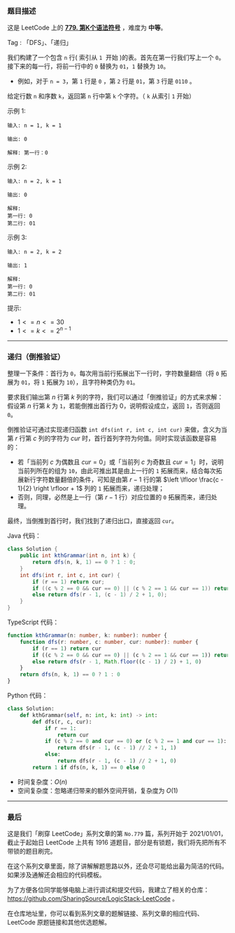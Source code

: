 ### 题目描述

这是 LeetCode 上的 **[779. 第K个语法符号](https://leetcode.cn/problems/k-th-symbol-in-grammar/solution/by-ac_oier-fp2f/)** ，难度为 **中等**。

Tag : 「DFS」、「递归」



我们构建了一个包含 `n` 行( 索引从 `1`  开始 )的表。首先在第一行我们写上一个 `0`。接下来的每一行，将前一行中的 `0` 替换为 `01`，`1` 替换为 `10`。

* 例如，对于 `n = 3`，第 `1` 行是 `0` ，第 `2` 行是 `01`，第 `3` 行是 `0110` 。

给定行数 `n` 和序数 `k`，返回第 `n` 行中第 `k` 个字符。（ `k` 从索引 `1` 开始）

示例 1:
```
输入: n = 1, k = 1

输出: 0

解释: 第一行：0
```
示例 2:
```
输入: n = 2, k = 1

输出: 0

解释: 
第一行: 0 
第二行: 01
```
示例 3:
```
输入: n = 2, k = 2

输出: 1

解释:
第一行: 0
第二行: 01
```

提示:
* $1 <= n <= 30$
* $1 <= k <= 2^{n - 1}$

---

### 递归（倒推验证）

整理一下条件：首行为 `0`，每次用当前行拓展出下一行时，字符数量翻倍（将 `0` 拓展为 `01`，将 `1` 拓展为 `10`），且字符种类仍为 `01`。

要求我们输出第 $n$ 行第 $k$ 列的字符，我们可以通过「倒推验证」的方式来求解：假设第 $n$ 行第 $k$ 为 `1`，若能倒推出首行为 $0$，说明假设成立，返回 `1`，否则返回 `0`。

倒推验证可通过实现递归函数 `int dfs(int r, int c, int cur)` 来做，含义为当第 $r$ 行第 $c$ 列的字符为 $cur$ 时，首行首列字符为何值。同时实现该函数是容易的：

* 若「当前列 $c$ 为偶数且 $cur = 0$」或「当前列 $c$ 为奇数且 $cur = 1$」时，说明当前列所在的组为 `10`，由此可推出其是由上一行的 `1` 拓展而来，结合每次拓展新行字符数量翻倍的条件，可知是由第 $r - 1$ 行的第 $\left \lfloor \frac{c - 1}{2} \right \rfloor + 1$ 列的 `1` 拓展而来，递归处理；
* 否则，同理，必然是上一行（第 $r - 1$ 行）对应位置的 `0` 拓展而来，递归处理。

最终，当倒推到首行时，我们找到了递归出口，直接返回 `cur`。

Java 代码：
```Java
class Solution {
    public int kthGrammar(int n, int k) {
        return dfs(n, k, 1) == 0 ? 1 : 0;
    }
    int dfs(int r, int c, int cur) {
        if (r == 1) return cur;
        if ((c % 2 == 0 && cur == 0) || (c % 2 == 1 && cur == 1)) return dfs(r - 1, (c - 1) / 2 + 1, 1);
        else return dfs(r - 1, (c - 1) / 2 + 1, 0);
    }
}
```
TypeScript 代码：
```TypeScript
function kthGrammar(n: number, k: number): number {
    function dfs(r: number, c: number, cur: number): number {
        if (r == 1) return cur
        if ((c % 2 == 0 && cur == 0) || (c % 2 == 1 && cur == 1)) return dfs(r - 1, Math.floor((c - 1) / 2) + 1, 1)
        else return dfs(r - 1, Math.floor((c - 1) / 2) + 1, 0)
    }
    return dfs(n, k, 1) == 0 ? 1 : 0
}
```
Python 代码：
```Python
class Solution:
    def kthGrammar(self, n: int, k: int) -> int:
        def dfs(r, c, cur):
            if r == 1:
                return cur
            if (c % 2 == 0 and cur == 0) or (c % 2 == 1 and cur == 1):
                return dfs(r - 1, (c - 1) // 2 + 1, 1)
            else:
                return dfs(r - 1, (c - 1) // 2 + 1, 0)
        return 1 if dfs(n, k, 1) == 0 else 0
```
* 时间复杂度：$O(n)$
* 空间复杂度：忽略递归带来的额外空间开销，复杂度为 $O(1)$

---

### 最后

这是我们「刷穿 LeetCode」系列文章的第 `No.779` 篇，系列开始于 2021/01/01，截止于起始日 LeetCode 上共有 1916 道题目，部分是有锁题，我们将先把所有不带锁的题目刷完。

在这个系列文章里面，除了讲解解题思路以外，还会尽可能给出最为简洁的代码。如果涉及通解还会相应的代码模板。

为了方便各位同学能够电脑上进行调试和提交代码，我建立了相关的仓库：https://github.com/SharingSource/LogicStack-LeetCode 。

在仓库地址里，你可以看到系列文章的题解链接、系列文章的相应代码、LeetCode 原题链接和其他优选题解。

